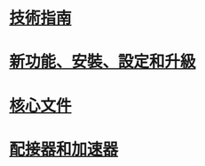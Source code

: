 # [技術指南](technical-guides\TOC.md)
# [新功能、安裝、設定和升級](install-and-config-guides\TOC.md)
# [核心文件](core\TOC.md)
# [配接器和加速器](adapters-and-accelerators\TOC.md)

